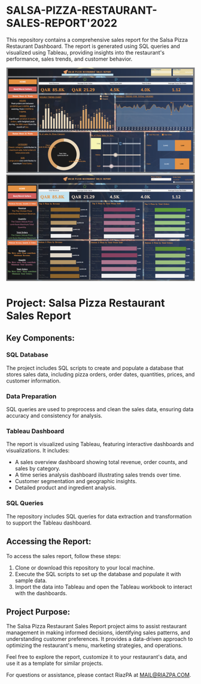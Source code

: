 # SALSA-PIZZA-RESTAURANT-SALES-REPORT'2022
This repository contains a comprehensive sales report for the Salsa Pizza Restaurant Dashboard. The report is generated using SQL queries and visualized using Tableau, providing insights into the restaurant's performance, sales trends, and customer behavior.

![Alt text](https://github.com/riaz-pa/Datasets/blob/main/Screen%20Shot%202023-10-23%20at%2012.08.59%20AM.png)
![Alt text](https://github.com/riaz-pa/Datasets/blob/main/Screen%20Shot%202023-10-23%20at%2012.09.23%20AM.png)

# Project: Salsa Pizza Restaurant Sales Report

## Key Components:

### SQL Database
The project includes SQL scripts to create and populate a database that stores sales data, including pizza orders, order dates, quantities, prices, and customer information.

### Data Preparation
SQL queries are used to preprocess and clean the sales data, ensuring data accuracy and consistency for analysis.

### Tableau Dashboard
The report is visualized using Tableau, featuring interactive dashboards and visualizations. It includes:

- A sales overview dashboard showing total revenue, order counts, and sales by category.
- A time series analysis dashboard illustrating sales trends over time.
- Customer segmentation and geographic insights.
- Detailed product and ingredient analysis.

### SQL Queries
The repository includes SQL queries for data extraction and transformation to support the Tableau dashboard.

## Accessing the Report:

To access the sales report, follow these steps:

1. Clone or download this repository to your local machine.
2. Execute the SQL scripts to set up the database and populate it with sample data.
3. Import the data into Tableau and open the Tableau workbook to interact with the dashboards.

## Project Purpose:

The Salsa Pizza Restaurant Sales Report project aims to assist restaurant management in making informed decisions, identifying sales patterns, and understanding customer preferences. It provides a data-driven approach to optimizing the restaurant's menu, marketing strategies, and operations.

Feel free to explore the report, customize it to your restaurant's data, and use it as a template for similar projects.

For questions or assistance, please contact RiazPA at MAIL@RIAZPA.COM.
